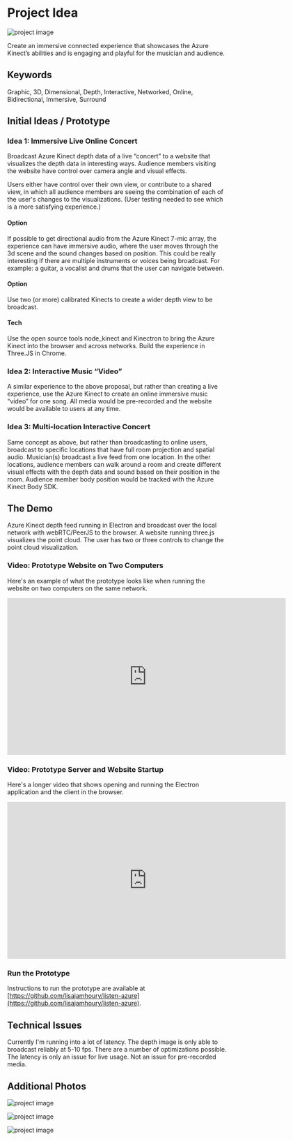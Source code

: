 # Project Idea

![project image](assets/images/listen_1_sm.JPG)

Create an immersive connected experience that showcases the Azure Kinect’s abilities and is engaging and playful for the musician and audience.

## Keywords

Graphic, 3D, Dimensional, Depth, Interactive, Networked, Online, Bidirectional, Immersive, Surround

## Initial Ideas / Prototype

### Idea 1: Immersive Live Online Concert

Broadcast Azure Kinect depth data of a live “concert” to a website that visualizes the depth data in interesting ways. Audience members visiting the website have control over camera angle and visual effects.

Users either have control over their own view, or contribute to a shared view, in which all audience members are seeing the combination of each of the user's changes to the visualizations. (User testing needed to see which is a more satisfying experience.)

#### Option

If possible to get directional audio from the Azure Kinect 7-mic array, the experience can have immersive audio, where the user moves through the 3d scene and the sound changes based on position. This could be really interesting if there are multiple instruments or voices being broadcast. For example: a guitar, a vocalist and drums that the user can navigate between.

#### Option

Use two (or more) calibrated Kinects to create a wider depth view to be broadcast.

#### Tech

Use the open source tools node_kinect and Kinectron to bring the Azure Kinect into the browser and across networks. Build the experience in Three.JS in Chrome.

### Idea 2: Interactive Music “Video”

A similar experience to the above proposal, but rather than creating a live experience, use the Azure Kinect to create an online immersive music “video” for one song. All media would be pre-recorded and the website would be available to users at any time.

### Idea 3: Multi-location Interactive Concert

Same concept as above, but rather than broadcasting to online users, broadcast to specific locations that have full room projection and spatial audio. Musician(s) broadcast a live feed from one location. In the other locations, audience members can walk around a room and create different visual effects with the depth data and sound based on their position in the room. Audience member body position would be tracked with the Azure Kinect Body SDK.

## The Demo

Azure Kinect depth feed running in Electron and broadcast over the local network with webRTC/PeerJS to the browser. A website running three.js visualizes the point cloud. The user has two or three controls to change the point cloud visualization.

### Video: Prototype Website on Two Computers

Here's an example of what the prototype looks like when running the website on two computers on the same network.

<iframe src="https://player.vimeo.com/video/373044802" width="640" height="360" frameborder="0" allow="autoplay; fullscreen" allowfullscreen></iframe>

### Video: Prototype Server and Website Startup

Here's a longer video that shows opening and running the Electron application and the client in the browser.

<iframe src="https://player.vimeo.com/video/373044904" width="640" height="360" frameborder="0" allow="autoplay; fullscreen" allowfullscreen></iframe>

### Run the Prototype

Instructions to run the prototype are available at [https://github.com/lisajamhoury/listen-azure](https://github.com/lisajamhoury/listen-azure).

## Technical Issues

Currently I'm running into a lot of latency. The depth image is only able to broadcast reliably at 5-10 fps. There are a number of optimizations possible. The latency is only an issue for live usage. Not an issue for pre-recorded media.

## Additional Photos

![project image](assets/images/listen_2_sm.png)

![project image](assets/images/listen_3_sm.png)

![project image](assets/images/listen_4_sm.png)
